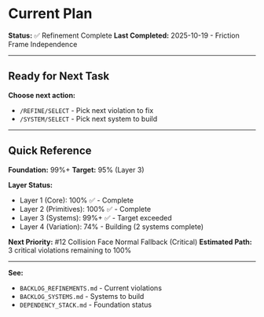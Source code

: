 # Current Plan

**Status:** ✅ Refinement Complete
**Last Completed:** 2025-10-19 - Friction Frame Independence

---

## Ready for Next Task

**Choose next action:**
- `/REFINE/SELECT` - Pick next violation to fix
- `/SYSTEM/SELECT` - Pick next system to build

---

## Quick Reference

**Foundation:** 99%+
**Target:** 95% (Layer 3)

**Layer Status:**
- Layer 1 (Core): 100% ✅ - Complete
- Layer 2 (Primitives): 100% ✅ - Complete
- Layer 3 (Systems): 99%+ ✅ - Target exceeded
- Layer 4 (Variation): 74% - Building (2 systems complete)

**Next Priority:** #12 Collision Face Normal Fallback (Critical)
**Estimated Path:** 3 critical violations remaining to 100%

---

**See:**
- `BACKLOG_REFINEMENTS.md` - Current violations
- `BACKLOG_SYSTEMS.md` - Systems to build
- `DEPENDENCY_STACK.md` - Foundation status

